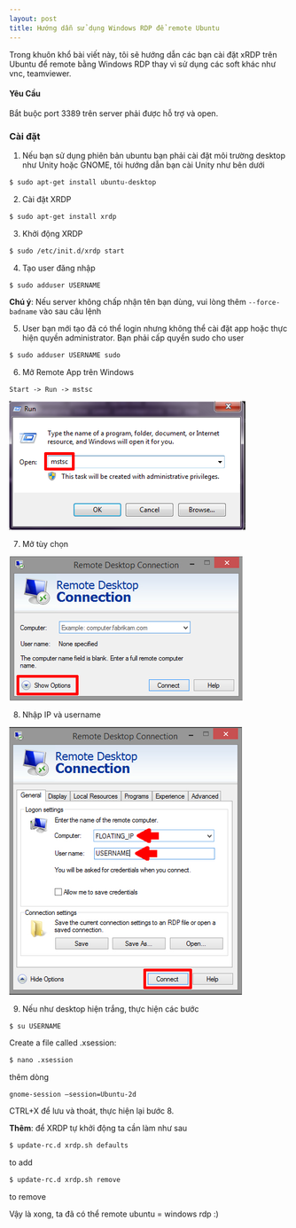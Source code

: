 ```yaml
---
layout: post
title: Hướng dẫn sử dụng Windows RDP để remote Ubuntu
---
```


Trong khuôn khổ bài viết này, tôi sẽ hướng dẫn các bạn cài đặt xRDP trên Ubuntu để remote bằng Windows RDP thay vì sử dụng các soft khác như vnc, teamviewer.

#### Yêu Cầu

Bắt buộc port 3389 trên server phải được hỗ trợ và open. 

### Cài đặt

1. Nếu bạn sử dụng phiên bản ubuntu bạn phải cài đặt môi trường desktop như Unity hoặc GNOME, tôi hướng dẫn bạn cài Unity như bên dưới

```bash
$ sudo apt-get install ubuntu-desktop 
```
2. Cài đặt XRDP

```bash
$ sudo apt-get install xrdp
```
3. Khởi động XRDP

```bash
$ sudo /etc/init.d/xrdp start
```

4. Tạo user đăng nhập

```
$ sudo adduser USERNAME
```

**Chú ý**: Nếu server không chấp nhận tên bạn dùng, vui lòng thêm `--force-badname` vào sau câu lệnh

5. User bạn mới tạo đã có thể login nhưng không thể cài đặt app hoặc thực hiện quyền administrator. Bạn phải cấp quyền sudo cho user

```bash
$ sudo adduser USERNAME sudo
```

6. Mở Remote App trên Windows

```text 
Start -> Run -> mstsc
```

![](/images/mstsc.jpg)

7. Mở tùy chọn

![](/images/XRDP1.jpg)

8. Nhập IP và username

![](/images/XRDP2.jpg)

9. Nếu như desktop hiện trắng, thực hiện các bước

```bash
$ su USERNAME
```

Create a file called .xsession:

```bash
$ nano .xsession
```

thêm dòng 

```text
gnome-session –session=Ubuntu-2d
```
CTRL+X để lưu và thoát, thực hiện lại bước 8. 


**Thêm**: để XRDP tự khởi động ta cần làm như sau

```bash
$ update-rc.d xrdp.sh defaults
```
to add

```bash
$ update-rc.d xrdp.sh remove
```
to remove

Vậy là xong, ta đã có thể remote ubuntu = windows rdp :)

